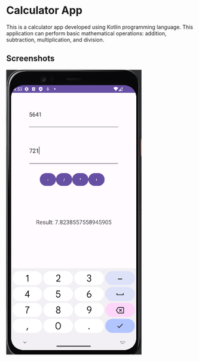 # Calculator App

This is a calculator app developed using Kotlin programming language. This application can perform basic mathematical operations: addition, subtraction, multiplication, and division.

## Screenshots

![Story Viewer - Home Screen](github_screenshots/Screen.png)
